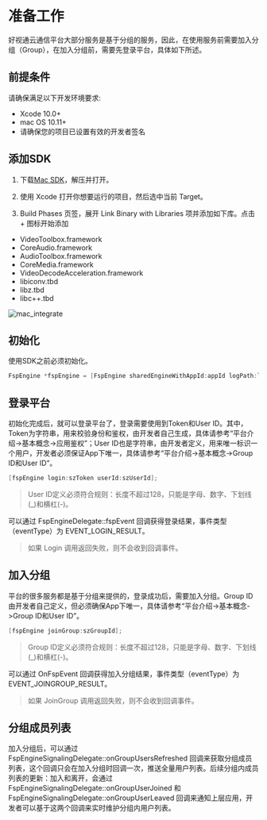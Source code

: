 # 准备工作
好视通云通信平台大部分服务是基于分组的服务，因此，在使用服务前需要加入分组（Group），在加入分组前，需要先登录平台，具体如下所述。

## 前提条件
请确保满足以下开发环境要求:

- Xcode 10.0+
- mac OS 10.11+
- 请确保您的项目已设置有效的开发者签名

## 添加SDK
1. 下载[Mac SDK](http://paas.hst.com/developer/downloadSDK)，解压并打开。

2. 使用 Xcode 打开你想要运行的项目，然后选中当前 Target。
3. Build Phases 页签，展开 Link Binary with Libraries 项并添加如下库。点击 + 图标开始添加

+ VideoToolbox.framework
+ CoreAudio.framework
+ AudioToolbox.framework
+ CoreMedia.framework
+ VideoDecodeAcceleration.framework
+ libiconv.tbd
+ libz.tbd
+ libc++.tbd

<img alt="mac_integrate" src="http://fs.hst.com/download/paas/images/documentation/mac_Integrate.png" align="center" />


## 初始化

使用SDK之前必须初始化。

```objectivec
FspEngine *fspEngine = [FspEngine sharedEngineWithAppId:appId logPath:logPath serverAddr:serverAddr delegate:delegate];
```


## 登录平台

初始化完成后，就可以登录平台了，登录需要使用到Token和User ID。其中，Token为字符串，用来校验身份和鉴权，由开发者自己生成，具体请参考“平台介绍->基本概念->应用鉴权”；User ID也是字符串，由开发者定义，用来唯一标识一个用户，开发者必须保证App下唯一，具体请参考“平台介绍->基本概念->Group ID和User ID”。

```objectivec
[fspEngine login:szToken userId:szUserId];
```

> User ID定义必须符合规则：长度不超过128，只能是字母、数字、下划线(_)和横杠(-)。

可以通过 FspEngineDelegate::fspEvent 回调获得登录结果，事件类型（eventType）为 EVENT_LOGIN_RESULT。

> 如果 Login 调用返回失败，则不会收到回调事件。


## 加入分组

平台的很多服务都是基于分组来提供的，登录成功后，需要加入分组。Group ID由开发者自己定义，但必须确保App下唯一，具体请参考“平台介绍->基本概念->Group ID和User ID”。

```objectivec
[fspEngine joinGroup:szGroupId];
```

> Group ID定义必须符合规则：长度不超过128，只能是字母、数字、下划线(_)和横杠(-)。

可以通过 OnFspEvent 回调获得加入分组结果，事件类型（eventType）为 EVENT_JOINGROUP_RESULT。

> 如果 JoinGroup 调用返回失败，则不会收到回调事件。

## 分组成员列表

加入分组后，可以通过 FspEngineSignalingDelegate::onGroupUsersRefreshed 回调来获取分组成员列表，这个回调只会在加入分组时回调一次，推送全量用户列表。后续分组内成员列表的更新：加入和离开，会通过 FspEngineSignalingDelegate::onGroupUserJoined 和 FspEngineSignalingDelegate::onGroupUserLeaved 回调来通知上层应用，开发者可以基于这两个回调来实时维护分组内用户列表。
